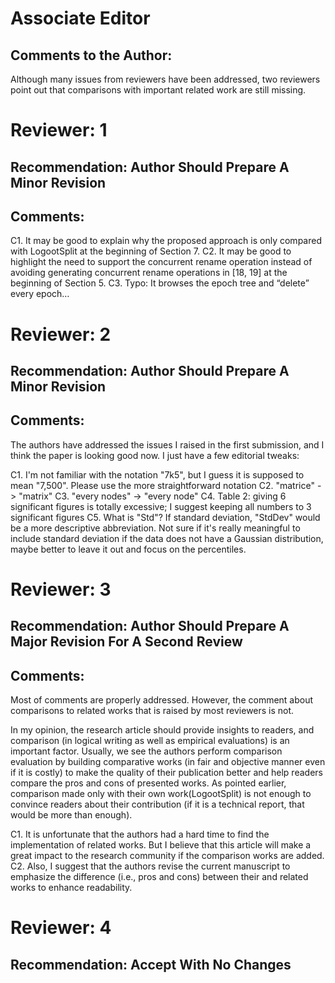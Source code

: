 # Associate Editor
## Comments to the Author:
Although many issues from reviewers have been addressed, two reviewers point out that comparisons with important related work are still missing.

# Reviewer: 1
## Recommendation: Author Should Prepare A Minor Revision
## Comments:
C1. It may be good to explain why the proposed approach is only compared with LogootSplit at the beginning of Section 7.
C2. It may be good to highlight the need to support the concurrent rename operation instead of avoiding generating concurrent rename operations in [18, 19] at the beginning of Section 5.
C3. Typo: It browses the epoch tree and “delete” every epoch…

# Reviewer: 2
## Recommendation: Author Should Prepare A Minor Revision
## Comments:
The authors have addressed the issues I raised in the first submission, and I think the paper is looking good now. I just have a few editorial tweaks:

C1. I'm not familiar with the notation "7k5", but I guess it is supposed to mean "7,500". Please use the more straightforward notation
C2. "matrice" -> "matrix"
C3. "every nodes" -> "every node"
C4. Table 2: giving 6 significant figures is totally excessive; I suggest keeping all numbers to 3 significant figures
C5. What is "Std"? If standard deviation, "StdDev" would be a more descriptive abbreviation. Not sure if it's really meaningful to include standard deviation if the data does not have a Gaussian distribution, maybe better to leave it out and focus on the percentiles.

# Reviewer: 3
## Recommendation: Author Should Prepare A Major Revision For A Second Review
## Comments:
Most of comments are properly addressed. However, the comment about comparisons to related works that is raised by most reviewers is not.

In my opinion, the research article should provide insights to readers, and comparison (in logical writing as well as empirical evaluations) is an important factor. Usually, we see the authors perform comparison evaluation by building comparative works (in fair and objective manner even if it is costly) to make the quality of their publication better and help readers compare the pros and cons of presented works. As pointed earlier, comparison made only with their own work(LogootSplit) is not enough to convince readers about their contribution (if it is a technical report, that would be more than enough).

C1. It is unfortunate that the authors had a hard time to find the implementation of related works. But I believe that this article will make a great impact to the research community if the comparison works are added.
C2. Also, I suggest that the authors revise the current manuscript to emphasize the difference (i.e., pros and cons) between their and related works to enhance readability.

# Reviewer: 4
## Recommendation: Accept With No Changes
